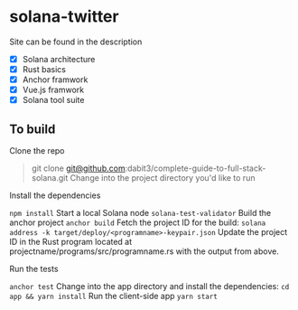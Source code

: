 # solana-twitter

Site can be found in the description 
- [x] Solana architecture
- [x] Rust basics
- [x] Anchor framwork
- [x] Vue.js framwork
- [x] Solana tool suite 

## To build
Clone the repo
> git clone git@github.com:dabit3/complete-guide-to-full-stack-solana.git
Change into the project directory you'd like to run

Install the dependencies

```npm install```
Start a local Solana node
```solana-test-validator```
Build the anchor project
```anchor build```
Fetch the project ID for the build:
```solana address -k target/deploy/<programname>-keypair.json```
Update the project ID in the Rust program located at projectname/programs/src/programname.rs with the output from above.

Run the tests

```anchor test```
Change into the app directory and install the dependencies:
```cd app && yarn install```
Run the client-side app
```yarn start```
